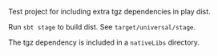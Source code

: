 Test project for including extra tgz dependencies in play dist.

Run `sbt stage` to build dist. See `target/universal/stage`.

The tgz dependency is included in a `nativeLibs` directory.
